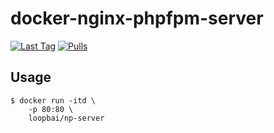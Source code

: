 # docker-nginx-phpfpm-server
[![Last Tag](https://badgen.net/github/tag/loopbai/docker-nginx-php-fpm-server)](https://github.com/loopbai/docker-nginx-phpfpm-server)
[![Pulls](https://badgen.net/docker/pulls/loopbai/np-server)](https://hub.docker.com/r/loopbai/np-server)

## Usage

```
$ docker run -itd \
    -p 80:80 \
    loopbai/np-server
```
